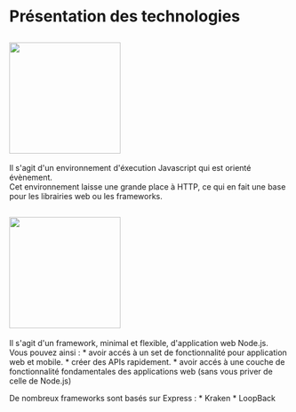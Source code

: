 # Présentation des technologies

   ## <img src="https://miro.medium.com/max/1200/1*X7a7F-yXRUAGLGLzdlGQMA.png" width="200"> 

  Il s'agit d'un environnement d'éxecution Javascript qui est orienté évènement. <br/>
  Cet environnement laisse une grande place à HTTP, ce qui en fait une base pour les librairies web ou les frameworks.
  
  
   ## <img src="https://upload.wikimedia.org/wikipedia/commons/6/64/Expressjs.png" width="200"> 
   
   Il s'agit d'un framework, minimal et flexible, d'application web Node.js.<br/>
   Vous pouvez ainsi :
            * avoir accés à un set de fonctionnalité pour application web et mobile.
            * créer des APIs rapidement.
            * avoir accés à une couche de fonctionnalité fondamentales des applications web (sans vous priver de celle de Node.js)
            
   De nombreux frameworks sont basés sur Express : 
            * Kraken
            * LoopBack
